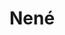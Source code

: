 ---
title: Nené
date: 
draft: false

# descripcion
description : Aros de plata 925

materials: Plata 925

color: Plateado

dimensions: 1,5cm largo x 1cm ancho

code: 01-20-0647

type: "Aros"

categories: []

price: $2.970,00

price_eftvo: $2.525,00

# Images
# first image will be shown in the product page
images:
  # - image: "images/path_to_image"
  # La ubicacion de las imagenes es imagenes/Aros/Aros.Solo Plata/01-20-0647-nene
  - image: "./images/aros/solo_plata/01-20-0647.JPG"
---